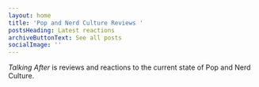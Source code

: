 ```yaml
---
layout: home
title: 'Pop and Nerd Culture Reviews '
postsHeading: Latest reactions
archiveButtonText: See all posts
socialImage: ''
---
```

*Talking After* is reviews and reactions to the current state of Pop and Nerd Culture.
